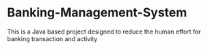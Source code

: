 # Banking-Management-System
This is a Java based project designed to reduce the human effort for banking transaction and activity
